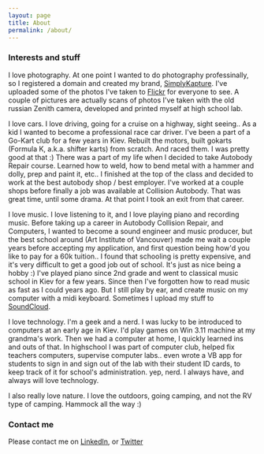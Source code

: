 ```yaml
---
layout: page
title: About
permalink: /about/
---
```




### Interests and stuff


I love photography. At one point I wanted to do photography professinally, so I registered a domain and created my brand, [SimplyKapture](http://simplykapture.com). I've uploaded some of the photos I've taken to [Flickr](https://www.flickr.com/photos/simplykapture) for everyone to see. A couple of pictures are actually scans of photos I've taken with the old russian Zenith camera, developed and printed myself at high school lab.

I love cars. I love driving, going for a cruise on a highway, sight seeing.. As a kid I wanted to become a professional race car driver. I've been a part of a Go-Kart club for a few years in Kiev. Rebuilt the motors, built gokarts (Formula K, a.k.a. shifter karts) from scratch. And raced them. I was pretty good at that :) There was a part of my life when I decided to take Autobody Repair course. Learned how to weld, how to bend metal with a hammer and dolly, prep and paint it, etc.. I finished at the top of the class and decided to work at the best autobody shop / best employer. I've worked at a couple shops before finally a job was available at Collision Autobody. That was great time, until some drama. At that point I took an exit from that career.

I love music. I love listening to it, and I love playing piano and recording music. Before taking up a career in Autobody Collision Repair, and Computers, I wanted to become a sound engineer and music producer, but the best school around (Art Institute of Vancouver) made me wait a couple years before accepting my application, and first question being how'd you like to pay for a 60k tuition.. I found that schooling is pretty expensive, and it's very difficult to get a good job out of school. It's just as nice being a hobby :)
I've played piano since 2nd grade and went to classical music school in Kiev for a few years.
Since then I've forgotten how to read music as fast as I could years ago. But I still play by ear, and create music on my computer with a midi keyboard. Sometimes I upload my stuff to [SoundCloud](https://soundcloud.com/i5okie).

I love technology. I'm a geek and a nerd. I was lucky to be introduced to computers at an early age in Kiev. I'd play games on Win 3.11 machine at my grandma's work. Then we had a computer at home, I quickly learned ins and outs of that. In highschool I was part of computer club, helped fix teachers computers, supervise computer labs.. even wrote a VB app for students to sign in and sign out of the lab with their student ID cards, to keep track of it for school's administration. yep, nerd. I always have, and always will love technology. 

I also really love nature. I love the outdoors, going camping, and not the RV type of camping. Hammock all the way :)




### Contact me

Please contact me on [LinkedIn](http://linkedin.com/in/ivanpolchenko), or [Twitter](http://twitter.com/i5okie)
